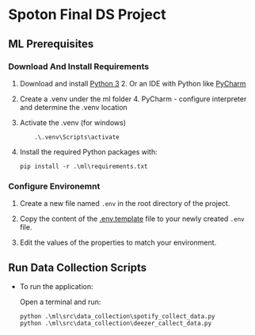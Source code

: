 # Spoton Final DS Project


## ML Prerequisites

### Download And Install Requirements

1. Download and install [Python 3](https://www.python.org/downloads/)
   2. Or an IDE with Python like [PyCharm](https://www.jetbrains.com/pycharm/download/?section=windows)
3. Create a .venv under the ml folder
   4. PyCharm - configure interpreter and determine the .venv location
5. Activate the .venv (for windows)
   ```
       .\.venv\Scripts\activate
   ```
6. Install the required Python packages with:

    ```
    pip install -r .\ml\requirements.txt
    ```

### Configure Environemnt

1. Create a new file named `.env` in the root directory of the project.

2. Copy the content of the [.env.template](/.env.template) file to your newly created `.env` file.

3. Edit the values of the properties to match your environment.


## Run Data Collection Scripts

- To run the application:

    Open a terminal and run:

    ```
    python .\ml\src\data_collection\spotify_collect_data.py
    python .\ml\src\data_collection\deezer_callect_data.py
    ```